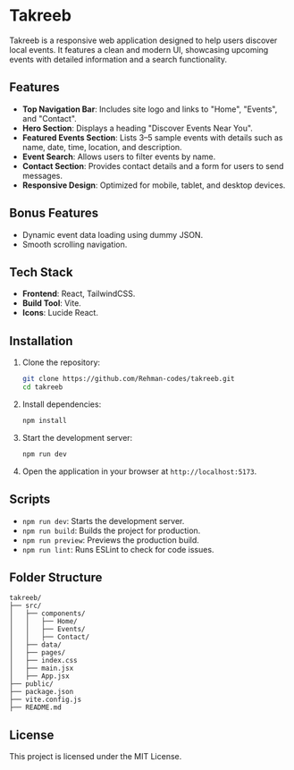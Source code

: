 # Takreeb

Takreeb is a responsive web application designed to help users discover local events. It features a clean and modern UI, showcasing upcoming events with detailed information and a search functionality.

## Features

- **Top Navigation Bar**: Includes site logo and links to "Home", "Events", and "Contact".
- **Hero Section**: Displays a heading "Discover Events Near You".
- **Featured Events Section**: Lists 3–5 sample events with details such as name, date, time, location, and description.
- **Event Search**: Allows users to filter events by name.
- **Contact Section**: Provides contact details and a form for users to send messages.
- **Responsive Design**: Optimized for mobile, tablet, and desktop devices.

## Bonus Features

- Dynamic event data loading using dummy JSON.
- Smooth scrolling navigation.

## Tech Stack

- **Frontend**: React, TailwindCSS.
- **Build Tool**: Vite.
- **Icons**: Lucide React.

## Installation

1. Clone the repository:
   ```bash
   git clone https://github.com/Rehman-codes/takreeb.git
   cd takreeb
   ```

2. Install dependencies:
   ```bash
   npm install
   ```

3. Start the development server:
   ```bash
   npm run dev
   ```

4. Open the application in your browser at `http://localhost:5173`.

## Scripts

- `npm run dev`: Starts the development server.
- `npm run build`: Builds the project for production.
- `npm run preview`: Previews the production build.
- `npm run lint`: Runs ESLint to check for code issues.

## Folder Structure

```
takreeb/
├── src/
│   ├── components/
│   │   ├── Home/
│   │   ├── Events/
│   │   ├── Contact/
│   ├── data/
│   ├── pages/
│   ├── index.css
│   ├── main.jsx
│   ├── App.jsx
├── public/
├── package.json
├── vite.config.js
├── README.md
```

## License

This project is licensed under the MIT License.

